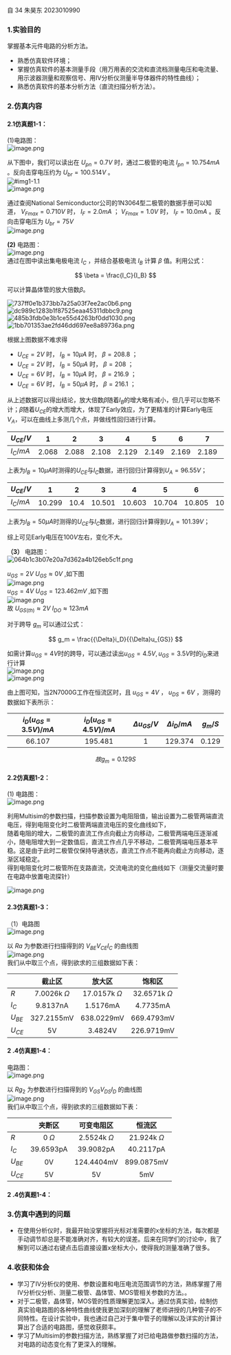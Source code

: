 自 34 朱昊东 2023010990

### 1.实验目的

掌握基本元件电路的分析方法。

- 熟悉仿真软件环境；
- 掌握仿真软件的基本测量手段（用万用表的交流和直流档测量电压和电流量、用示波器测量和观察信号、用IV分析仪测量半导体器件的特性曲线）；
- 熟悉仿真软件的基本分析方法（直流扫描分析方法）。

### 2.仿真内容

#### 2.1仿真题1-1：

(1)电路图：  
		 ![image.png](https://raw.githubusercontent.com/Tendourisu/images/master/20250302105946938.png)

从下图中，我们可以读出在 $U_{pn} = 0.7V$ 时，通过二极管的电流 $I_{pn} = 10.754mA$ 。反向击穿电压约为 $U_{br} = 100.514V$ 。  
![#img1-1.1](https://raw.githubusercontent.com/Tendourisu/images/master/20250302105644920.png)  
![image.png](https://raw.githubusercontent.com/Tendourisu/images/master/20250302110057670.png)

通过查阅National Semiconductor公司的1N3064型二极管的数据手册可以知道， $V_{Fmax} = 0.710V$ 时， $I_F = 2.0mA$ ； $V_{Fmax} = 1.0V$ 时， $I_F = 10.0mA$ 。反向击穿电压为 $U_{br} = 75V$  
![image.png](https://raw.githubusercontent.com/Tendourisu/images/master/20250302110506964.png)

**(2)** 电路图：  
		![image.png](https://raw.githubusercontent.com/Tendourisu/images/master/20250302111102051.png)  
通过在图中读出集电极电流 $I_C$ ，并结合基极电流 $I_B$ 计算 $\beta$ 值。利用公式：

$$
\beta = \frac{I_C}{I_B}
$$

可以计算晶体管的放大倍数$\beta$。

![737ff0e1b373bb7a25a03f7ee2ac0b6.png](https://raw.githubusercontent.com/Tendourisu/images/master/737ff0e1b373bb7a25a03f7ee2ac0b6.png)  
![dc989c1283b1f87525eaa45311dbbc9.png](https://raw.githubusercontent.com/Tendourisu/images/master/dc989c1283b1f87525eaa45311dbbc9.png)  
![485b3fdb0e3b1ce55d4263bf0dd1030.png](https://raw.githubusercontent.com/Tendourisu/images/master/485b3fdb0e3b1ce55d4263bf0dd1030.png)  
![1bb701353ae2fd46dd697ee8a89736a.png](https://raw.githubusercontent.com/Tendourisu/images/master/1bb701353ae2fd46dd697ee8a89736a.png)

根据上图数据不难求得

- $U_{CE} = 2V$ 时， $I_B = 10{\mu}A$ 时， $\beta = 208.8$ ；
- $U_{CE} = 2V$ 时， $I_B = 50{\mu}A$ 时， $\beta = 208$ ；
- $U_{CE} = 6V$ 时， $I_B = 10{\mu}A$ 时， $\beta = 216.9$ ； 
- $U_{CE} = 6V$ 时， $I_B = 50{\mu}A$ 时， $\beta = 216.1$ ；

从上述数据可以得出结论，放大倍数$\beta$随着$I_B$的增大略有减小，但几乎可以忽略不计；$\beta$随着$U_{CE}$的增大而增大，体现了Early效应，为了更精准的计算Early电压$V_A$，可以在曲线上多测几个点，并做线性回归进行计算。

| $U_{CE}/V$ |   1   |   2   |   3   |   4   |   5   |   6   |   7   |   8   |
| ---------- | :---: | :---: | :---: | :---: | :---: | :---: | :---: | :---: |
| $I_C/mA$   | 2.068 | 2.088 | 2.108 | 2.129 | 2.149 | 2.169 | 2.189 | 2.221 |

上表为$I_B = 10{\mu}A$时测得的$U_{CE}$与$I_C$数据，进行回归计算得到$U_A = 96.55V$；

| $U_{CE}/V$ |   1    |  2   |   3    |   4    |   5    |   6    |   7    |  8   |
| ---------- | :----: | :--: | :----: | :----: | :----: | :----: | :----: | :--: |
| $I_C/mA$   | 10.299 | 10.4 | 10.501 | 10.603 | 10.704 | 10.805 | 10.906 |  11  |

上表为$I_B = 50{\mu}A$时测得的$U_{CE}$与$I_C$数据，进行回归计算得到$U_A = 101.39V$；

综上可见Early电压在$100V$左右，变化不大。

**（3）** 电路图：  
	![064b1c3b07e20a7d362a4b126eb5c1f.png](https://raw.githubusercontent.com/Tendourisu/images/master/064b1c3b07e20a7d362a4b126eb5c1f.png)

$u_{GS} = 2V$ $U_{GS}\approx0V$ ,如下图  
![image.png](https://raw.githubusercontent.com/Tendourisu/images/master/20250302115540768.png)  
$u_{GS} = 4V$ $U_{GS}=123.462mV$ ,如下图  
![image.png](https://raw.githubusercontent.com/Tendourisu/images/master/20250302115751737.png)  
故 $U_{GS(th)}\approx 2V$ $I_{DO}\approx 123 mA$

对于跨导 $g_m$ 可以通过公式：

$$
g_m = \frac{{\Delta}i_D}{{\Delta}u_{GS}}
$$

如需计算$u_{GS} = 4V$时的跨导，可以通过读出$u_{GS} = 4.5V, u_{GS} = 3.5V$时的$i_D$来进行计算  
![image.png](https://raw.githubusercontent.com/Tendourisu/images/master/20250302114052565.png)  
![image.png](https://raw.githubusercontent.com/Tendourisu/images/master/20250302114113159.png)

由上图可知，当2N7000G工作在恒流区时，且 $u_{GS} = 4V$ ， $u_{DS}=6V$ ，测得的数据如下表所示：

| $i_D(u_{GS} = 3.5V)/mA$ | $i_D(u_{GS} = 4.5V)/mA$ | ${\Delta}u_{GS}/V$ | ${\Delta}i_D/mA$ | $g_m/S$ |
| :---------------------: | :---------------------: | :----------------: | :--------------: | :-----: |
|         66.107          |         195.481         |         1          |     129.374      |  0.129  |

$$
故 g_m = 0.129S
$$

#### 2.2仿真题1-2：

(1) 电路图：  
	![image.png](https://raw.githubusercontent.com/Tendourisu/images/master/20250302122023503.png)

利用Multisim的参数扫描，扫描参数设置为电阻阻值，输出设置为二极管两端直流电压，得到电阻变化时二极管两端直流电压的变化曲线如下，  
随着电阻的增大，二极管的直流工作点向截止方向移动，二极管两端电压逐渐减小，随电阻增大到一定数值后，直流工作点几乎不移动，二极管两端电压基本平稳。这是由于此时二极管仅保持导通状态，直流工作点不能再向截止方向移动，逐渐区域稳定。  
得到电阻变化时二极管所在支路直流，交流电流的变化曲线如下（测量交流量时要在电路中放置电流探针）

![image.png](https://raw.githubusercontent.com/Tendourisu/images/master/20250302122233006.png)

#### 2.3仿真题1-3：

（1）电路图  
![image.png](https://raw.githubusercontent.com/Tendourisu/images/master/20250302133153623.png)

以 $Ra$ 为参数进行扫描得到的 $V_{BE} V_{CE} I_{C}$ 的曲线图  
![image.png](https://raw.githubusercontent.com/Tendourisu/images/master/20250302133410066.png)  
我们从中取三个点，得到欲求的三组数据如下表：

|          |       截止区        |        放大区        |        饱和区        |
| -------- | :--------------: | :---------------: | :---------------: |
| $R$      | 7.0026k $\Omega$ | 17.0157k $\Omega$ | 32.6571k $\Omega$ |
| $I_C$    |     9.8137nA     |     1.5176mA      |     4.7735mA      |
| $U_{BE}$ |    327.2155mV    |    638.0229mV     |    669.4793mV     |
| $U_{CE}$ |        5V        |      3.4824V      |    226.9719mV     |

#### 2 .4仿真题1-4：

电路图：  
![image.png](https://raw.githubusercontent.com/Tendourisu/images/master/20250302141034040.png)

以 $Rg_{2}$ 为参数进行扫描得到的 $V_{GS} V_{DS} I_{D}$ 的曲线图  
![image.png](https://raw.githubusercontent.com/Tendourisu/images/master/20250302140949257.png)  
我们从中取三个点，得到欲求的三组数据如下表：

|          |    夹断区     |      可变电阻区       |       恒流区        |
| -------- | :--------: | :--------------: | :--------------: |
| $R$      | 0 $\Omega$ | 2.5524k $\Omega$ | 21.924k $\Omega$ |
| $I_C$    | 39.6593pA  |    39.9082pA     |    40.2117pA     |
| $U_{BE}$ |     0V     |    124.4404mV    |    899.0875mV    |
| $U_{CE}$ |     5V     |        5V        |       5mV        |

#### 2 .4仿真题1-4：

### 3.仿真中遇到的问题

- 在使用分析仪时，我最开始没掌握将光标对准需要的x坐标的方法，每次都是手动调节却总是不能准确对齐，有较大的误差。后来在同学们的讨论中，我了解到可以通过右键点击后直接设置x坐标大小，使得我的测量准确了很多。

### 4.收获和体会

- 学习了IV分析仪的使用、参数设置和电压电流范围调节的方法，熟练掌握了用IV分析仪分析、测量二极管、晶体管、MOS管相关参数的方法。。
- 对于二极管，晶体管，MOS管的性质理解更加深入。通过仿真实验，绘制仿真实验电路图的各种特性曲线使我更加深刻的理解了老师讲授的几种管子的不同特性。在设计实验中，我也通过自己对于集中管子的理解以及详实的计算计算出了合适的电路图，感觉收获颇丰。
- 学习了Multisim的参数扫描方法，熟练掌握了对已给电路做参数扫描的方法，对电路的动态变化有了更深入的理解。
